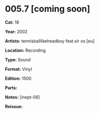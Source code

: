 # 005.7 [coming soon]

**Cat:** 18

**Year:** 2002

**Artists:** tennisballlikeheadboy feat.sir os [eu]

**Location:** Recording

**Type:** Sound

**Format:** Vinyl

**Edition:** 1500

**Parts:** 

**Notes:** [inept-06]

**Reissue:** 
